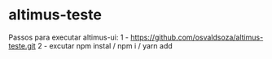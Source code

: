 # altimus-teste
Passos para executar altimus-ui:
1 - https://github.com/osvaldsoza/altimus-teste.git
2 - excutar npm instal / npm i / yarn add
